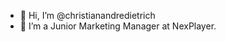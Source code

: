 - 👋 Hi, I’m @christianandredietrich
- 👀 I’m a Junior Marketing Manager at NexPlayer.

<!---
christianandredietrich/christianandredietrich is a ✨ special ✨ repository because its `README.md` (this file) appears on your GitHub profile.
You can click the Preview link to take a look at your changes.
--->
